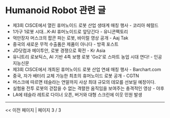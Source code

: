 # Humanoid Robot 관련 글

- 제3회 CISCE에서 열린 휴머노이드 로봇 산업 생태계 매칭 행사 - 코리아 헤럴드
- 1가구 1로봇 시대…K-AI 휴머노이드로 앞당긴다 - 유니콘팩토리
- 억만장자 머스크의 팝콘 파는 로봇, 바이럴 영상 공개 - Aaj Tak
- 중국의 새로운 무적 수출품은 제품이 아니다 - 방콕 포스트
- JD닷컴과 메이투안, 로봇 경쟁으로 확전 - Kr Asia
- 유니트리 로보틱스, AI 기반 4족 보행 로봇 'Go2'로 스마트 농업 시대 연다! - 인공지능신문
- 제3회 CISCE에서 개최된 휴머노이드 로봇 산업 연쇄 매칭 행사 - Barchart.com
- 중국, 자가 배터리 교체 가능한 최초의 휴머노이드 로봇 공개 - CGTN
- 머스크에 따르면 테슬라는 연말까지 사상 최대 규모의 데모를 선보일 예정이다.
- 실험용 전투 로봇의 걷잡을 수 없는 격렬한 움직임을 보여주는 충격적인 영상 - 야후
- LA에 테슬라 레트로 다이너 오픈, 버거와 대형 스크린에 이웃 민원 발생

---
<< 이전 페이지  |  페이지 3 / 3